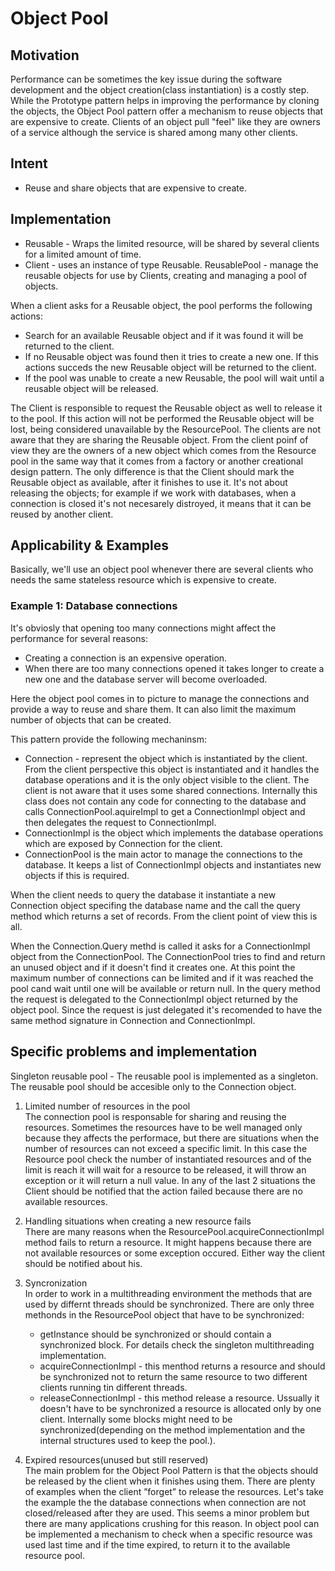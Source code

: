 # Object Pool

## Motivation
Performance can be sometimes the key issue during the software development and the object creation(class instantiation) is a costly step. While the Prototype pattern helps in improving the performance by cloning the objects, the Object Pool pattern offer a mechanism to reuse objects that are expensive to create. Clients of an object pull "feel" like they are owners of a service although the service is shared among many other clients.

## Intent
- Reuse and share objects that are expensive to create.

## Implementation
- Reusable - Wraps the limited resource, will be shared by several clients for a limited amount of time.
- Client - uses an instance of type Reusable.
ReusablePool - manage the reusable objects for use by Clients, creating and managing a pool of objects.

When a client asks for a Reusable object, the pool performs the following actions:
- Search for an available Reusable object and if it was found it will be returned to the client.
- If no Reusable object was found then it tries to create a new one. If this actions succeds the new Reusable object will be returned to the client.
- If the pool was unable to create a new Reusable, the pool will wait until a reusable object will be released.

The Client is responsible to request the Reusable object as well to release it to the pool. If this action will not be performed the Reusable object will be lost, being considered unavailable by the ResourcePool. The clients are not aware that they are sharing the Reusable object. From the client poinf of view they are the owners of a new object which comes from the Resource pool in the same way that it comes from a factory or another creational design pattern. The only difference is that the Client should mark the Reusable object as available, after it finishes to use it. It's not about releasing the objects; for example if we work with databases, when a connection is closed it's not necesarely distroyed, it means that it can be reused by another client.

## Applicability & Examples
Basically, we'll use an object pool whenever there are several clients who needs the same stateless resource which is expensive to create. 

### Example 1: Database connections
It's obviosly that opening too many connections might affect the performance for several reasons:
- Creating a connection is an expensive operation.
- When there are too many connections opened it takes longer to create a new one and the database server will become overloaded.

Here the object pool comes in to picture to manage the connections and provide a way to reuse and share them. It can also limit the maximum number of objects that can be created. 

This pattern provide the following mechaninsm:
- Connection - represent the object which is instantiated by the client. From the client perspective this object is instantiated and it handles the database operations and it is the only object visible to the client. The client is not aware that it uses  some shared connections. Internally this class does not contain any code for connecting to the database and calls ConnectionPool.aquireImpl to get a ConnectionImpl object and then delegates the request to ConnectionImpl.
- ConnectionImpl is the object which implements the database operations which are exposed by Connection for the client.
- ConnectionPool is the main actor to manage the connections to the database. It keeps a list of ConnectionImpl objects and instantiates new objects if this is required.

When the client needs to query the database it instantiate a new Connection object specifing the database name and the call the query method which returns a set of records. From the client point of view this is all.

When the Connection.Query methd is called it asks for a ConnectionImpl object from the ConnectionPool. The ConnectionPool tries to find and return an unused object and if it doesn't find it creates one. At this point the maximum number of connections can be limited and if it was reached the pool cand wait until one will be available or return null. In the query method the request is delegated to the ConnectionImpl object returned by the object pool. Since the request is just delegated it's recomended to have the same method signature in Connection and ConnectionImpl.


## Specific problems and implementation
Singleton reusable pool - The reusable pool is implemented as a singleton. The reusable pool should be accesible only to the Connection object.

1. Limited number of resources in the pool <br> The connection pool is responsable for sharing and reusing the resources. Sometimes the resources have to be well managed only because they affects the performace, but there are situations when the number of resources can not exceed a specific limit. In this case the Resource pool check the number of instantiated resources and of the limit is reach it will wait for a resource to be released,  it will throw an exception or it will return a null value. In any of the last 2 situations the Client should be notified that the action failed because there are no available resources.

2. Handling situations when creating a new resource fails <br> There are many reasons when the ResourcePool.acquireConnectionImpl method fails to return a resource. It might happens because there are not available resources or some exception occured. Either way the client should be notified about his.

3. Syncronization <br> In order to work in a multithreading environment the methods that are used by differnt threads should be synchronized. There are only three methonds in the ResourcePool object that have to be synchronized:
    - getInstance should be synchronized or should contain a synchronized block. For details check the singleton multithreading implementation.
    - acquireConnectionImpl - this menthod returns a resource and should be synchronized not to return the same resource to two different clients running tin different threads.
    - releaseConnectionImpl - this method release a resource. Ussually it doesn't have to be synchronized a resource is allocated only by one client. Internally some blocks might need to be synchronized(depending on the method implementation and the internal structures used to keep the pool.).

4. Expired resources(unused but still reserved) <br> The main problem for the Object Pool Pattern is that the objects should be released by the client when it finishes using them. There are plenty of examples when the client ”forget” to release the resources. Let's take the example the the database connections when connection are not closed/released after they are used. This seems a minor problem but there are many applications crushing for this reason. In object pool can be implemented a mechanism to check when a specific resource was used last time and if the time expired, to return it to the available resource pool. 
